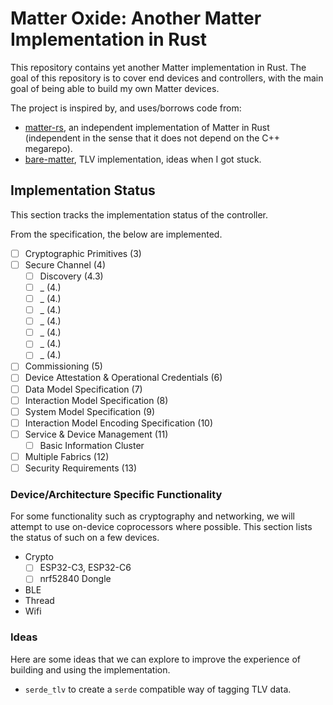 # Matter Oxide: Another Matter Implementation in Rust

This repository contains yet another Matter implementation in Rust.
The goal of this repository is to cover end devices and controllers, with the main goal of being able to build my own Matter devices.

The project is inspired by, and uses/borrows code from:

* [matter-rs](https://github.com/project-chip/matter-rs), an independent implementation of Matter in Rust (independent in the sense that it does not depend on the C++ megarepo).
* [bare-matter](https://github.com/bjoernQ/bare-matter), TLV implementation, ideas when I got stuck.

## Implementation Status

This section tracks the implementation status of the controller.

From the specification, the below are implemented.

- [ ] Cryptographic Primitives (3)
- [ ] Secure Channel (4)
    - [ ] Discovery (4.3)
    - [ ] _ (4.)
    - [ ] _ (4.)
    - [ ] _ (4.)
    - [ ] _ (4.)
    - [ ] _ (4.)
    - [ ] _ (4.)
    - [ ] _ (4.)
- [ ] Commissioning (5)
- [ ] Device Attestation & Operational Credentials (6)
- [ ] Data Model Specification (7)
- [ ] Interaction Model Specification (8)
- [ ] System Model Specification (9)
- [ ] Interaction Model Encoding Specification (10)
- [ ] Service & Device Management (11)
    - [ ] Basic Information Cluster
    
- [ ] Multiple Fabrics (12)
- [ ] Security Requirements (13)

### Device/Architecture Specific Functionality

For some functionality such as cryptography and networking, we will attempt to use on-device coprocessors where possible.
This section lists the status of such on a few devices.

- Crypto
    - [ ] ESP32-C3, ESP32-C6
    - [ ] nrf52840 Dongle
- BLE
- Thread
- Wifi

### Ideas

Here are some ideas that we can explore to improve the experience of building and using the implementation.

- `serde_tlv` to create a `serde` compatible way of tagging TLV data.
